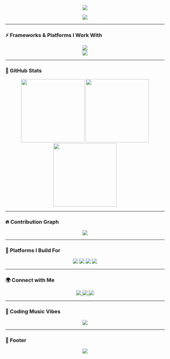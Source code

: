 
<p align="center">
  <img src="https://capsule-render.vercel.app/api?type=waving&color=gradient&height=200&section=header&text=Welcome%20to%20My%20GitHub!&fontSize=40&fontAlign=50&desc=Scroll%20to%20explore%20my%20work&descAlign=50" />
</p>

<p align="center">
  <img src="https://readme-typing-svg.demolab.com?font=Fira+Code&weight=900&size=40&duration=3000&pause=1000&color=00F9FF&center=true&width=1000&lines=Hi%F0%9F%91%8B%2C+I'm+Anthony+Prakash+Rozario!;BCA+Graduate+%7C+MCA+Pursuing;Tech+Enthusiast+%7C+Open+Source+Lover;Founder+of+Kraftamine+%7C+Rozaa.in;Let%E2%80%99s+build+amazing+things+together!" />
</p>

---

### ⚡ Frameworks & Platforms I Work With

<p align="center">
  <img src="https://skillicons.dev/icons?i=java,cpp,js,react,nextjs,nodejs,express,tailwind,html,css,bootstrap,arduino" /><br/>
  <img src="https://skillicons.dev/icons?i=git,github,vercel,figma,linux,vscode,windows,androidstudio" />
</p>

---

### 🚀 GitHub Stats

<p align="center">
  <img src="https://github-readme-stats.vercel.app/api?username=4nth0nyr0zar10&theme=radical&show_icons=true&count_private=true&include_all_commits=true&hide_border=true" height="200"/>
 <img src="https://github-readme-streak-stats-eight.vercel.app?user=4nth0nyr0zar10&theme=radical&hide_border=true" height="200"/>

  <img src="https://github-readme-stats.vercel.app/api/top-langs/?username=4nth0nyr0zar10&theme=radical&layout=compact&hide_border=true" height="200"/>
</p>

---

### 🔥 Contribution Graph

<p align="center">
  <img src="https://github-readme-activity-graph.cyclic.app/graph?username=4nth0nyr0zar10&theme=github-compact&hide_border=true" />
</p>

---

### 💼 Platforms I Build For

<p align="center">
  <img src="https://img.shields.io/badge/Web-Applications-blue?style=for-the-badge" />
  <img src="https://img.shields.io/badge/IoT-Projects-yellow?style=for-the-badge" />
  <img src="https://img.shields.io/badge/Mobile-Apps-green?style=for-the-badge" />
  <img src="https://img.shields.io/badge/Embedded-Systems-red?style=for-the-badge" />
</p>

---

### 🌍 Connect with Me

<p align="center">
  <a href="https://www.linkedin.com/in/your-linkedin" target="_blank">
    <img src="https://img.shields.io/badge/LinkedIn-0077B5?style=for-the-badge&logo=linkedin&logoColor=white" />
  </a>
  <a href="https://www.instagram.com/your-instagram" target="_blank">
    <img src="https://img.shields.io/badge/Instagram-E4405F?style=for-the-badge&logo=instagram&logoColor=white" />
  </a>
  <a href="mailto:your-email@example.com">
    <img src="https://img.shields.io/badge/Email-D14836?style=for-the-badge&logo=gmail&logoColor=white" />
  </a>
</p>

---

### 🎵 Coding Music Vibes

<p align="center">
  <img src="https://spotify-github-profile.vercel.app/api/view?uid=31mci5nvd2w26s7ztoevmlzoxjqa&cover_image=true&theme=novatorem&bar_color=53b14f&bar_color_cover=true" />
</p>

---

### 🎉 Footer

<p align="center">
  <img src="https://capsule-render.vercel.app/api?type=waving&color=gradient&height=150&section=footer&text=Thanks%20for%20visiting!%20⭐&fontSize=30" />
</p>
